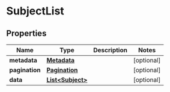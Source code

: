 

# SubjectList

## Properties

Name | Type | Description | Notes
------------ | ------------- | ------------- | -------------
**metadata** | [**Metadata**](Metadata.md) |  |  [optional]
**pagination** | [**Pagination**](Pagination.md) |  |  [optional]
**data** | [**List&lt;Subject&gt;**](Subject.md) |  |  [optional]




